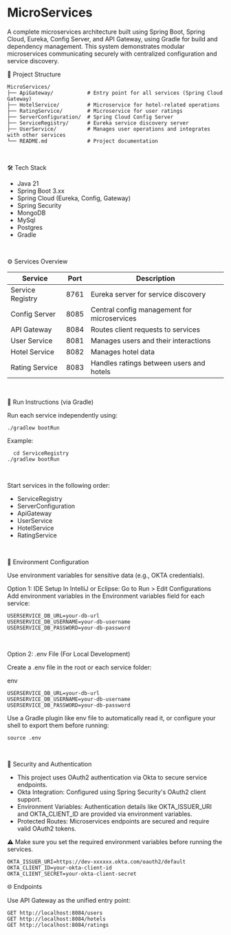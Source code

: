 # MicroServices

A complete microservices architecture built using Spring Boot, Spring Cloud, Eureka, Config Server, and API Gateway, using Gradle for build and dependency management. This system demonstrates modular microservices communicating securely with centralized configuration and service discovery.



📁 Project Structure
```
MicroServices/
├── ApiGateway/           # Entry point for all services (Spring Cloud Gateway)
├── HotelService/         # Microservice for hotel-related operations
├── RatingService/        # Microservice for user ratings
├── ServerConfiguration/  # Spring Cloud Config Server
├── ServiceRegistry/      # Eureka service discovery server
├── UserService/          # Manages user operations and integrates with other services
└── README.md             # Project documentation
```


</br>

🛠️ Tech Stack

- Java 21
- Spring Boot 3.xx
- Spring Cloud (Eureka, Config, Gateway)
- Spring Security
- MongoDB
- MySql
- Postgres
- Gradle


</br>

⚙️ Services Overview

| Service          | Port | Description                                 |
| ---------------- | ---- | ------------------------------------------- |
| Service Registry | 8761 | Eureka server for service discovery         |
| Config Server    | 8085 | Central config management for microservices |
| API Gateway      | 8084 | Routes client requests to services          |
| User Service     | 8081 | Manages users and their interactions        |
| Hotel Service    | 8082 | Manages hotel data                          |
| Rating Service   | 8083 | Handles ratings between users and hotels    |

</br>

🧪 Run Instructions (via Gradle)

Run each service independently using:
```
./gradlew bootRun
```

Example:

```
  cd ServiceRegistry
./gradlew bootRun
```

</br>

Start services in the following order:

- ServiceRegistry
- ServerConfiguration
- ApiGateway
- UserService
- HotelService
- RatingService


</br>

🔐 Environment Configuration

Use environment variables for sensitive data (e.g., OKTA credentials).

Option 1: IDE Setup
In IntelliJ or Eclipse:
Go to Run > Edit Configurations
Add environment variables in the Environment variables field for each service:
```
USERSERVICE_DB_URL=your-db-url
USERSERVICE_DB_USERNAME=your-db-username
USERSERVICE_DB_PASSWORD=your-db-password
```

</br>

Option 2: .env File (For Local Development)

Create a .env file in the root or each service folder:

env
```
USERSERVICE_DB_URL=your-db-url
USERSERVICE_DB_USERNAME=your-db-username
USERSERVICE_DB_PASSWORD=your-db-password
```

Use a Gradle plugin like env file to automatically read it, or configure your shell to export them before running:
```
source .env
```

</br>

🔐 Security and Authentication

- This project uses OAuth2 authentication via Okta to secure service endpoints.
- Okta Integration: Configured using Spring Security's OAuth2 client support.
- Environment Variables: Authentication details like OKTA_ISSUER_URI and OKTA_CLIENT_ID are provided via environment variables.
- Protected Routes: Microservices endpoints are secured and require valid OAuth2 tokens.

⚠️ Make sure you set the required environment variables before running the services.

```
OKTA_ISSUER_URI=https://dev-xxxxxx.okta.com/oauth2/default
OKTA_CLIENT_ID=your-okta-client-id
OKTA_CLIENT_SECRET=your-okta-client-secret
```

🌐 Endpoints

Use API Gateway as the unified entry point:
```
GET http://localhost:8084/users
GET http://localhost:8084/hotels
GET http://localhost:8084/ratings
```
